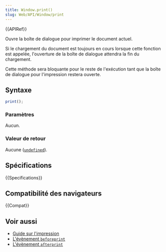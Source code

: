 ```yaml
---
title: Window.print()
slug: Web/API/Window/print
---
```


{{APIRef}}

Ouvre la boîte de dialogue pour imprimer le document actuel.

Si le chargement du document est toujours en cours lorsque cette fonction est appelée, l'ouverture de la boîte de dialogue attendra la fin du chargement.

Cette méthode sera bloquante pour le reste de l'exécution tant que la boîte de dialogue pour l'impression restera ouverte.

## Syntaxe

```js
print();
```

### Paramètres

Aucun.

### Valeur de retour

Aucune ([`undefined`](/fr/docs/Web/JavaScript/Reference/Global_Objects/undefined)).

## Spécifications

{{Specifications}}

## Compatibilité des navigateurs

{{Compat}}

## Voir aussi

- [Guide sur l'impression](/fr/docs/Web/Guide/Printing)
- [L'évènement `beforeprint`](/fr/docs/Web/API/Window/beforeprint_event)
- [L'évènement `afterprint`](/fr/docs/Web/API/Window/afterprint_event)
